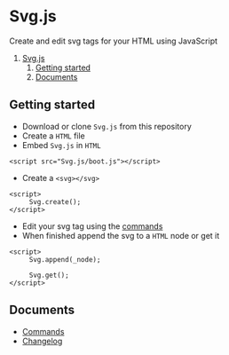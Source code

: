 # Svg.js

Create and edit svg tags for your HTML using JavaScript

1. [Svg.js](#svgjs)
   1. [Getting started](#getting-started)
   2. [Documents](#documents)

## Getting started
- Download or clone `Svg.js` from this repository
- Create a `HTML` file
- Embed `Svg.js` in `HTML`
```
<script src="Svg.js/boot.js"></script>
```
- Create a `<svg></svg>`
```
<script>
     Svg.create();
</script>
```
- Edit your svg tag using the [commands](md/commands.md)
- When finished append the svg to a `HTML` node or get it
```
<script>
     Svg.append(_node);

     Svg.get();
</script>
```

## Documents
- [Commands](md/commands.md)
- [Changelog](md/changelog.md)